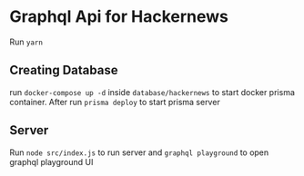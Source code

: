 # Graphql Api for Hackernews

Run `yarn`

## Creating Database

run `docker-compose up -d` inside `database/hackernews` to start docker prisma container. After run `prisma deploy` to start prisma server

## Server

Run `node src/index.js` to run server and `graphql playground` to open graphql playground UI
